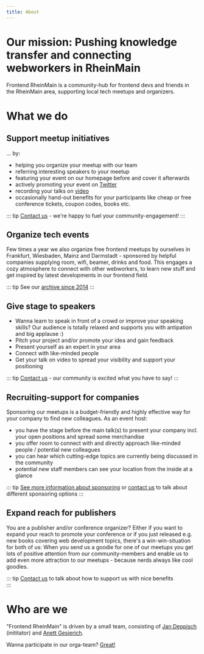 ```yaml
---
title: About
---
```


# Our mission: Pushing knowledge transfer and connecting webworkers in RheinMain

Frontend RheinMain is a community-hub for frontend devs and friends in the RheinMain area, supporting local tech meetups and organizers. 

# What we do

## Support meetup initiatives

... by: 

- helping you organize your meetup with our team
- referring interesting speakers to your meetup  
- featuring your event on our homepage before and cover it afterwards
- actively promoting your event on [Twitter](https://twitter.com/frontend_rm)
- recording your talks on [video](https://www.youtube.com/channel/UCYFNj1jr1ZufRZLlPDVGYIw)
- occasionally hand-out benefits for your participants like cheap or free conference tickets, coupon codes, books etc.

::: tip 
[Contact us](/ferm/contact) - we're happy to fuel your community-engagement!
:::

## Organize tech events

Few times a year we also organize free frontend meetups by ourselves in Frankfurt, Wiesbaden, Mainz and Darmstadt - sponsored by helpful companies supplying room, wifi, beamer, drinks and food. This engages a cozy atmosphere to connect with other webworkers, to learn new stuff and get inspired by latest developments in our frontend field.

::: tip 
See our [archive since 2014](/ferm/archive)
:::

## Give stage to speakers 

- Wanna learn to speak in front of a crowd or improve your speaking skills? Our audience is totally relaxed and supports you with antipation and big applause :)
- Pitch your project and/or promote your idea and gain feedback
- Present yourself as an expert in your area
- Connect with like-minded people
- Get your talk on video to spread your visibility and support your positioning

::: tip 
[Contact us](ferm/contact) - our community is excited what you have to say!
::: 

## Recruiting-support for companies

Sponsoring our meetups is a budget-friendly and highly effective way for your company to find new colleagues. As an event host:

- you have the stage before the main talk(s) to present your company incl. your open positions and spread some merchandise
- you offer room to connect with and directly approach like-minded people /  potential new colleagues
- you can hear which cutting-edge topics are currently being discussed in the community 
- potential new staff members can see your location from the inside at a glance

::: tip 
[See more information about sponsoring](/ferm/sponsoring) or [contact us](/ferm/contact) to talk about different sponsoring options 
:::

## Expand reach for publishers

You are a publisher and/or conference organizer? Either if you want to expand your reach to promote your conference or if you just released e.g. new books covering web development topics, there's a win-win-situation for both of us: When you send us a goodie for one of our meetups you get lots of positive attention from our community-members and enable us to add even more attraction to our meetups - because nerds always like cool goodies.

::: tip 
[Contact us](/ferm/contact) to talk about how to support us with nice benefits  
:::

# Who are we

"Frontend RheinMain" is driven by a small team, consisting of [Jan Deppisch](https://twitter.com/netzartist) (inititator) and [Anett Gesierich](https://twitter.com/emsuiko).

Wanna participate in our orga-team? [Great!](/ferm/contact)
